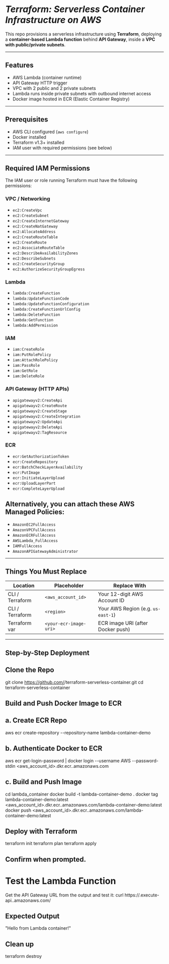 # *Terraform: Serverless Container Infrastructure on AWS*

This repo provisions a serverless infrastructure using **Terraform**, deploying a **container-based Lambda function** behind **API Gateway**, inside a **VPC with public/private subnets**.

---

## Features
- AWS Lambda (container runtime)
- API Gateway HTTP trigger
- VPC with 2 public and 2 private subnets
- Lambda runs inside private subnets with outbound internet access
- Docker image hosted in ECR (Elastic Container Registry)

---

## Prerequisites

- AWS CLI configured (`aws configure`)
- Docker installed
- Terraform v1.3+ installed
- IAM user with required permissions (see below)

---

## Required IAM Permissions

The IAM user or role running Terraform must have the following permissions:

### VPC / Networking

- `ec2:CreateVpc`
- `ec2:CreateSubnet`
- `ec2:CreateInternetGateway`
- `ec2:CreateNatGateway`
- `ec2:AllocateAddress`
- `ec2:CreateRouteTable`
- `ec2:CreateRoute`
- `ec2:AssociateRouteTable`
- `ec2:DescribeAvailabilityZones`
- `ec2:DescribeSubnets`
- `ec2:CreateSecurityGroup`
- `ec2:AuthorizeSecurityGroupEgress`

### Lambda

- `lambda:CreateFunction`
- `lambda:UpdateFunctionCode`
- `lambda:UpdateFunctionConfiguration`
- `lambda:CreateFunctionUrlConfig`
- `lambda:DeleteFunction`
- `lambda:GetFunction`
- `lambda:AddPermission`

### IAM

- `iam:CreateRole`
- `iam:PutRolePolicy`
- `iam:AttachRolePolicy`
- `iam:PassRole`
- `iam:GetRole`
- `iam:DeleteRole`

### API Gateway (HTTP APIs)

- `apigatewayv2:CreateApi`
- `apigatewayv2:CreateRoute`
- `apigatewayv2:CreateStage`
- `apigatewayv2:CreateIntegration`
- `apigatewayv2:UpdateApi`
- `apigatewayv2:DeleteApi`
- `apigatewayv2:TagResource`

### ECR

- `ecr:GetAuthorizationToken`
- `ecr:CreateRepository`
- `ecr:BatchCheckLayerAvailability`
- `ecr:PutImage`
- `ecr:InitiateLayerUpload`
- `ecr:UploadLayerPart`
- `ecr:CompleteLayerUpload`

 ## Alternatively, you can attach these AWS Managed Policies:

- `AmazonEC2FullAccess`
- `AmazonVPCFullAccess`
- `AmazonECRFullAccess`
- `AWSLambda_FullAccess`
- `IAMFullAccess`
- `AmazonAPIGatewayAdministrator`

---

## Things You Must Replace

| Location | Placeholder | Replace With |
|----------|-------------|---------------|
| CLI / Terraform | `<aws_account_id>` | Your 12-digit AWS Account ID |
| CLI / Terraform | `<region>` | Your AWS Region (e.g. `us-east-1`) |
| Terraform var | `<your-ecr-image-uri>` | ECR image URI (after Docker push) |

---

## Step-by-Step Deployment

## Clone the Repo

git clone https://github.com/<your-user>/terraform-serverless-container.git
cd terraform-serverless-container

## Build and Push Docker Image to ECR

## a. Create ECR Repo
aws ecr create-repository --repository-name lambda-container-demo

## b. Authenticate Docker to ECR
aws ecr get-login-password | docker login --username AWS --password-stdin <aws_account_id>.dkr.ecr.<region>.amazonaws.com

## c. Build and Push Image
cd lambda_container
docker build -t lambda-container-demo .
docker tag lambda-container-demo:latest <aws_account_id>.dkr.ecr.<region>.amazonaws.com/lambda-container-demo:latest
docker push <aws_account_id>.dkr.ecr.<region>.amazonaws.com/lambda-container-demo:latest

## Deploy with Terraform

terraform init
terraform plan
terraform apply

## Confirm when prompted.

# Test the Lambda Function
Get the API Gateway URL from the output and test it:
curl https://<api-id>.execute-api.<region>.amazonaws.com/

## Expected Output 
"Hello from Lambda container!"

## Clean up 

terraform destroy
